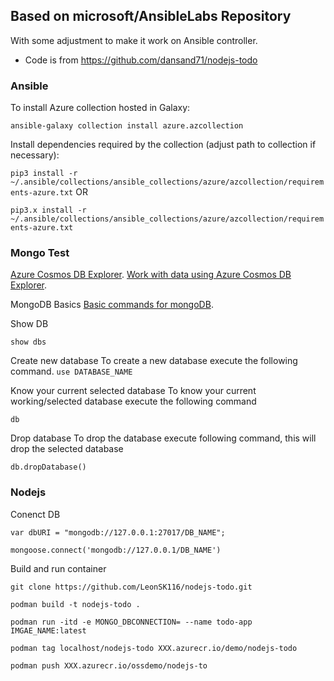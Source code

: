 ## Based on microsoft/AnsibleLabs Repository
With some adjustment to make it work on Ansible controller.

- Code is from https://github.com/dansand71/nodejs-todo

### Ansible
To install Azure collection hosted in Galaxy:

```ansible-galaxy collection install azure.azcollection```

Install dependencies required by the collection (adjust path to collection if necessary):

```pip3 install -r ~/.ansible/collections/ansible_collections/azure/azcollection/requirements-azure.txt```
OR

```pip3.x install -r ~/.ansible/collections/ansible_collections/azure/azcollection/requirements-azure.txt```


### Mongo Test
[Azure Cosmos DB Explorer](https://cosmos.azure.com/).
[Work with data using Azure Cosmos DB Explorer](https://learn.microsoft.com/en-us/azure/cosmos-db/data-explorer).

MongoDB Basics 
[Basic commands for mongoDB](https://blog.e-zest.com/basic-commands-for-mongodb).

Show DB

```show dbs```

Create new database
To create a new database execute the following command.
```use DATABASE_NAME```


Know your current selected database
To know your current working/selected database execute the following command

```db```

Drop database
To drop the database execute following command, this will drop the selected database

```db.dropDatabase()```


### Nodejs
Conenct DB

```var dbURI = "mongodb://127.0.0.1:27017/DB_NAME";```

```mongoose.connect('mongodb://127.0.0.1/DB_NAME')```


Build and run container

```git clone https://github.com/LeonSK116/nodejs-todo.git```

```podman build -t nodejs-todo . ```

```podman run -itd -e MONGO_DBCONNECTION= --name todo-app IMGAE_NAME:latest```

```podman tag localhost/nodejs-todo XXX.azurecr.io/demo/nodejs-todo```

```podman push XXX.azurecr.io/ossdemo/nodejs-to```
